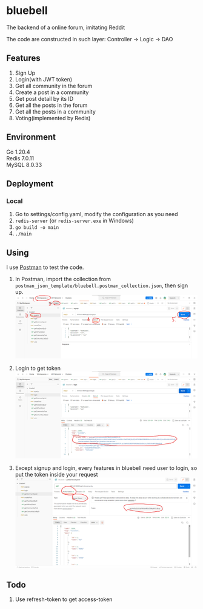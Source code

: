 # bluebell
The backend of a online forum, imitating Reddit

The code are constructed in such layer: Controller -> Logic -> DAO

## Features
1. Sign Up
2. Login(with JWT token)
3. Get all community in the forum
4. Create a post in a community
5. Get post detail by its ID
6. Get all the posts in the forum
7. Get all the posts in a community
8. Voting(implemented by Redis)

## Environment
Go 1.20.4  
Redis 7.0.11  
MySQL 8.0.33

## Deployment
### Local
1. Go to settings/config.yaml, modify the configuration as you need
2. `redis-server` (or `redis-server.exe` in Windows)
3. `go build -o main`
4. `./main`

## Using
I use [Postman](https://www.postman.com/) to test the code.  
1. In Postman, import the collection from `postman_json_template/bluebell.postman_collection.json`,
then sign up.
![Example Image](readme_pictures/start.png)
2. Login to get token
![Example Image](readme_pictures/login.png)

3. Except signup and login, every features in bluebell need user to login,
so put the token inside your request
![Example Image](readme_pictures/send_request_with_token.png)

## Todo
1. Use refresh-token to get access-token
